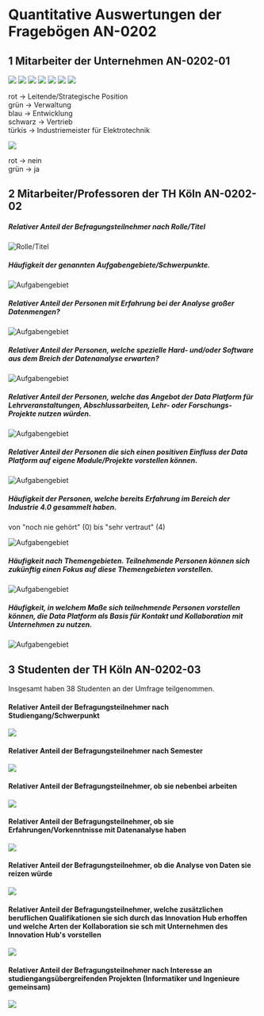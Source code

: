 # Quantitative Auswertungen der Fragebögen <a name="AN-0202">AN-0202</a>

## 1 Mitarbeiter der Unternehmen <a name="AN-0202-01">AN-0202-01</a>
![](https://github.com/pschm/am-lastenheft-ss20/blob/master/lastenheft/img/FrageUnternehmen1.png)
![](https://github.com/pschm/am-lastenheft-ss20/blob/master/lastenheft/img/FrageUnternehmen2.png)
![](https://github.com/pschm/am-lastenheft-ss20/blob/master/lastenheft/img/FrageUnternehmen3.png)
![](https://github.com/pschm/am-lastenheft-ss20/blob/master/lastenheft/img/FrageUnternehmen4.png)
![](https://github.com/pschm/am-lastenheft-ss20/blob/master/lastenheft/img/FrageUnternehmen5.png)
![](https://github.com/pschm/am-lastenheft-ss20/blob/master/lastenheft/img/FrageUnternehmen6.png)
![](https://github.com/pschm/am-lastenheft-ss20/blob/master/lastenheft/img/FrageUnternehmenPcaUnternehmenPositionen.png)

rot -> Leitende/Strategische Position  
grün -> Verwaltung  
blau -> Entwicklung  
schwarz -> Vertrieb  
türkis -> Industriemeister für Elektrotechnik

![](https://github.com/pschm/am-lastenheft-ss20/blob/master/lastenheft/img/FrageUnternehmenPcaUnternehmenAufgabenbereich.png)

rot -> nein  
grün -> ja


## 2 Mitarbeiter/Professoren der TH Köln <a name="AN-0202-02">AN-0202-02</a>
##### Relativer Anteil der Befragungsteilnehmer nach Rolle/Titel
![Rolle/Titel](../../img/umfrage-prof-wma-001.png)

##### Häufigkeit der genannten Aufgabengebiete/Schwerpunkte.
![Aufgabengebiet](../../img/umfrage-prof-wma-002.png)

##### Relativer Anteil der Personen mit Erfahrung bei der Analyse großer Datenmengen?
![Aufgabengebiet](../../img/umfrage-prof-wma-003.png)

##### Relativer Anteil der Personen, welche spezielle Hard- und/oder Software aus dem Breich der Datenanalyse erwarten?
![Aufgabengebiet](../../img/umfrage-prof-wma-004.png)

##### Relativer Anteil der Personen, welche das Angebot der Data Platform für Lehrveranstaltungen, Abschlussarbeiten, Lehr- oder Forschungs-Projekte nutzen würden.
![Aufgabengebiet](../../img/umfrage-prof-wma-005.png)

##### Relativer Anteil der Personen die sich einen positiven Einfluss der Data Platform auf eigene Module/Projekte vorstellen können.
![Aufgabengebiet](../../img/umfrage-prof-wma-006.png)

##### Häufigkeit der Personen, welche bereits Erfahrung im Bereich der Industrie 4.0 gesammelt haben. 
von "noch nie gehört" (0) bis "sehr vertraut" (4)

![Aufgabengebiet](../../img/umfrage-prof-wma-007.png)

##### Häufigkeit nach Themengebieten. Teilnehmende Personen können sich zukünftig einen Fokus auf diese Themengebieten vorstellen.
![Aufgabengebiet](../../img/umfrage-prof-wma-008.png)

##### Häufigkeit, in welchem Maße sich teilnehmende Personen vorstellen können, die Data Platform als Basis für Kontakt und Kollaboration mit Unternehmen zu nutzen. 
![Aufgabengebiet](../../img/umfrage-prof-wma-009.png)

## 3 Studenten der TH Köln <a name="AN-0202-03">AN-0202-03</a>
Insgesamt haben 38 Studenten an der Umfrage teilgenommen. 

#### Relativer Anteil der Befragungsteilnehmer nach Studiengang/Schwerpunkt
![](https://github.com/pschm/am-lastenheft-ss20/blob/master/lastenheft/img/StudentenFrage1.JPG)

#### Relativer Anteil der Befragungsteilnehmer nach Semester
![](https://github.com/pschm/am-lastenheft-ss20/blob/master/lastenheft/img/StudentenFrage2.JPG)

#### Relativer Anteil der Befragungsteilnehmer, ob sie nebenbei arbeiten
![](https://github.com/pschm/am-lastenheft-ss20/blob/master/lastenheft/img/StudentenFrage3.JPG)

#### Relativer Anteil der Befragungsteilnehmer, ob sie Erfahrungen/Vorkenntnisse mit Datenanalyse haben
![](https://github.com/pschm/am-lastenheft-ss20/blob/master/lastenheft/img/StudentenFrage4.JPG)

#### Relativer Anteil der Befragungsteilnehmer, ob die Analyse von Daten sie reizen würde
![](https://github.com/pschm/am-lastenheft-ss20/blob/master/lastenheft/img/StudentenFrage5.JPG)

#### Relativer Anteil der Befragungsteilnehmer, welche zusätzlichen beruflichen Qualifikationen sie sich durch das Innovation Hub erhoffen und welche Arten der Kollaboration sie sch mit Unternehmen des Innovation Hub's vorstellen
![](https://github.com/pschm/am-lastenheft-ss20/blob/master/lastenheft/img/StudentenFrage6.JPG)

#### Relativer Anteil der Befragungsteilnehmer nach Interesse an studiengangsübergreifenden Projekten (Informatiker und Ingenieure gemeinsam)
![](https://github.com/pschm/am-lastenheft-ss20/blob/master/lastenheft/img/StudentenFrage7.JPG)
